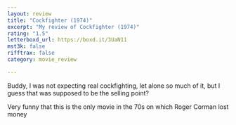 ```yaml
---
layout: review
title: "Cockfighter (1974)"
excerpt: "My review of Cockfighter (1974)"
rating: "1.5"
letterboxd_url: https://boxd.it/3UaN11
mst3k: false
rifftrax: false
category: movie_review

---
```


Buddy, I was not expecting real cockfighting, let alone so much of it, but I guess that was supposed to be the selling point?

Very funny that this is the only movie in the 70s on which Roger Corman lost money